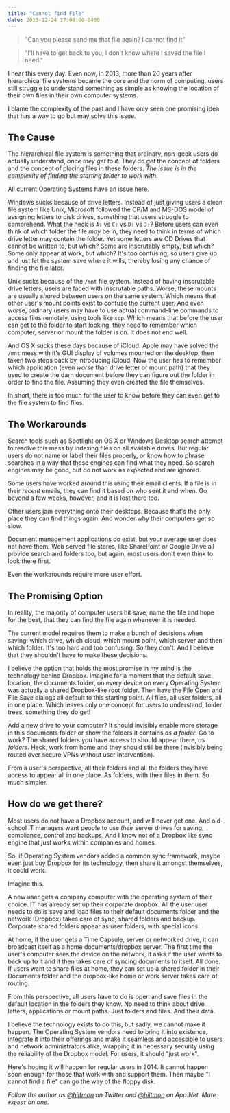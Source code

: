 ```yaml
---
title: "Cannot find File"
date: 2013-12-24 17:08:00-0400
---
```


> "Can you please send me that file again? I cannot find it"

> "I'll have to get back to you, I don't know where I saved the file I need."

I hear this every day. Even now, in 2013, more than 20 years after hierarchical file systems became the core and the norm of computing, users still struggle to understand something as simple as knowing the location of their own files in their own computer systems.

I blame the complexity of the past and I have only seen one promising idea that has a way to go but may solve this issue.

## The Cause

The hierarchical file system is something that ordinary, non-geek users do actually understand, *once they get to it*. They do *get* the concept of folders and the concept of placing files in these folders. *The issue is in the complexity of finding the starting folder to work with.*

All current Operating Systems have an issue here.

Windows sucks because of drive letters. Instead of just giving users a clean file system like Unix, Microsoft followed the CP/M and MS-DOS model of assigning letters to disk drives, something that users struggle to comprehend. What the heck is `A:` vs `C:` vs `D:` vs `J:`? Before users can even think of which folder the file *may* be in, they need to think in terms of which drive letter may contain the folder. Yet some letters are CD Drives that cannot be written to, but which? Some are inscrutably empty, but which? Some only appear at work, but which? It's too confusing, so users give up and just let the system save where it wills, thereby losing any chance of finding the file later.

Unix sucks because of the `/mnt` file system. Instead of having inscrutable drive letters, users are faced with inscrutable paths. Worse, these mounts are usually *shared* between users on the same system. Which means that other user's mount points exist to confuse the current user. And even worse, ordinary users may have to use actual command-line commands to access files remotely, using tools like `scp`. Which means that before the user can get to the folder to start looking, they need to remember which computer, server or mount the folder is on. It does not end well.

And OS X sucks these days because of iCloud. Apple may have solved the `/mnt` mess with it's GUI display of volumes mounted on the desktop, then taken two steps back by introducing iCloud. Now the user has to remember which application (even *worse* than drive letter or mount path) that they used to create the darn document before they can figure out the folder in order to find the file. Assuming they even created the file themselves.

In short, there is too much for the user to know before they can even get to the file system to find files.

## The Workarounds

Search tools such as Spotlight on OS X or Windows Desktop search attempt to resolve this mess by indexing files on all available drives. But regular users do not name or label their files properly, or know how to phrase searches in a way that these engines can find what they need. So search engines may be good, but do not work as expected and are ignored.

Some users have worked around this using their email clients. If a file is in their *recent* emails, they can find it based on who sent it and when. Go beyond a few weeks, however, and it is lost there too.

Other users jam everything onto their desktops. Because that's the only place they can find things again. And wonder why their computers get so slow.

Document management applications do exist, but your average user does not have them. Web served file stores, like SharePoint or Google Drive all provide search and folders too, but again, most users don't even think to look there first.

Even the workarounds require more user effort.

## The Promising Option

In reality, the majority of computer users hit save, name the file and hope for the best, that they can find the file again whenever it is needed.

The current model requires them to make a bunch of decisions when saving: which drive, which cloud, which mount point, which server and then which folder. It's too hard and too confusing. So they don't. And I believe that they shouldn't have to make these decisions.

I believe the option that holds the most promise in my mind is the technology behind Dropbox. Imagine for a moment that the default save location, the documents folder, on every device on every Operating System was actually a shared Dropbox-like root folder. Then have the File Open and File Save dialogs all default to this starting point. All files, all user folders, all in one place. Which leaves only one concept for users to understand, folder trees, something they do get!

Add a new drive to your computer? It should invisibly enable more storage in this documents folder or show the folders it contains *as a folder*. Go to work? The shared folders you have access to should appear there, *as folders*. Heck, work from home and they should still be there (invisibly being routed over secure VPNs without user intervention).

From a user's perspective, all their folders and all the folders they have access to appear all in one place. As folders, with their files in them. So much simpler.

## How do we get there?

Most users do not have a Dropbox account, and will never get one. And old-school IT managers want people to use *their* server drives for saving, compliance, control and backups. And I know not of a Dropbox like sync engine that *just works* within companies and homes.

So, if Operating System vendors added a common sync framework, maybe even just buy Dropbox for its technology, then share it amongst themselves, it could work.

Imagine this.

A new user gets a company computer with the operating system of their choice. IT has already set up their corporate dropbox. All the user user needs to do is save and load files to their default documents folder and the network (Dropbox) takes care of sync, shared folders and backup. Corporate shared folders appear as user folders, with special icons.

At home, if the user gets a Time Capsule, server or networked drive, it can broadcast itself as a home documents/dropbox server. The first time the user's computer sees the device on the network, it asks if the user wants to back up to it and it then takes care of syncing documents to itself. All done. If users want to share files at home, they can set up a shared folder in their Documents folder and the dropbox-like home or work server takes care of routing.

From this perspective, all users have to do is open and save files in the default location in the folders they know. No need to think about drive letters, applications or mount paths. Just folders and files. And their data.

I believe the technology exists to do this, but sadly, we cannot make it happen. The Operating System vendors need to bring it into existence, integrate it into their offerings and make it seamless and accessible to users and network administrators alike, wrapping it in necessary security using the reliability of the Dropbox model. For users, it should "just work".

Here's hoping it will happen for regular users in 2014. It cannot happen soon enough for those that work with and support them. Then maybe "I cannot find a file" can go the way of the floppy disk.

*Follow the author as [@hiltmon](https://twitter.com/hiltmon) on Twitter and [@hiltmon](http://alpha.app.net/hiltmon) on App.Net. Mute `#xpost` on one.*
